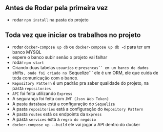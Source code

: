 ## Antes de Rodar pela primeira vez
* rodar ```npm install``` na pasta do projeto

## Toda vez que iniciar os trabalhos no projeto
* rodar ```docker-compose up db``` ou ```docker-compose up db -d``` para ter um banco MYSQL
* espere o banco subir senão o projeto vai falhar
* rodar ```npm start```
* Criando duas  tabelas ```usuarios``` e ```presencas`` em um banco de dados
```shifts```, onde foi criado no ```Sequelize``` ele é um ORM, ele que cuida de toda comunicação com o banco.
* ```Repository Pattern``` é um padrão pra saber qualidade do projeto, na pasta ```repositories```
* ```API``` foi feita utilizando ```Express```
* A segurança foi feita com ```JWT (Json Web Token)```
* A pasta ```database``` está a configuração do ```Sequelize```
* A pasta ```repositories``` está a configuração do ```Repository Pattern```
* A pasta ```routes``` está os endpoints da ```Express```
* A pasta ```services``` esta a ```regra do negócio```
* ```docker-compose up --build``` ele vai jogar a API dentro do docker





